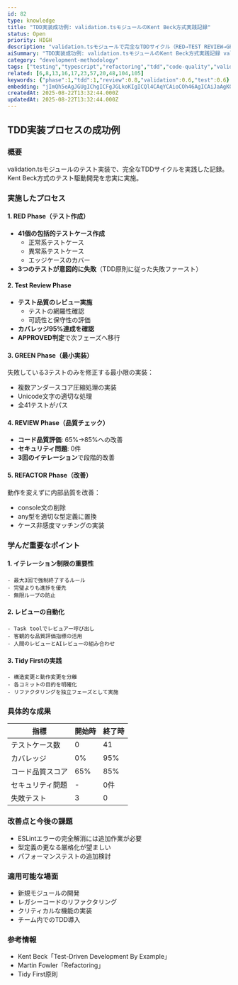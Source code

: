 ```yaml
---
id: 82
type: knowledge
title: "TDD実装成功例: validation.tsモジュールのKent Beck方式実践記録"
status: Open
priority: HIGH
description: "validation.tsモジュールで完全なTDDサイクル（RED→TEST REVIEW→GREEN→REVIEW→REFACTOR）を実践し、41テストケースでカバレッジ95%を達成した成功事例"
aiSummary: "TDD実装成功例: validation.tsモジュールのKent Beck方式実践記録 validation.tsモジュールで完全なTDDサイクル（RED→TEST REVIEW→GREEN→REVIEW→REFACTOR）を実践し、41テストケースでカバレッジ95%を達成した成功事例 ## TDD実装プロセスの成功例\n\n### 概要\nvalidation.tsモジュールのテスト実装で、完全なT"
category: "development-methodology"
tags: ["testing","typescript","refactoring","tdd","code-quality","validation","test-driven-development","kent-beck","methodology","success-story"]
related: [6,8,13,16,17,23,57,20,48,104,105]
keywords: {"phase":1,"tdd":1,"review":0.8,"validation":0.6,"test":0.6}
embedding: "jImQh5eAgJGUgIChgICFgJGLkoKIgICQl4CAqYCAioCOh46AgICAiJaAgKGAgIuAkoKFg4WAgICWgICQgICLgI2AgImTgICBjICAhoCAi4CEg4KMnYCAiIKAgIyAgIWAgImKiZqAgJCAgICQgICAgIOMkYOegICRiYCAkICAgIA="
createdAt: 2025-08-22T13:32:44.000Z
updatedAt: 2025-08-22T13:32:44.000Z
---
```


## TDD実装プロセスの成功例

### 概要
validation.tsモジュールのテスト実装で、完全なTDDサイクルを実践した記録。Kent Beck方式のテスト駆動開発を忠実に実施。

### 実施したプロセス

#### 1. RED Phase（テスト作成）
- **41個の包括的テストケース作成**
  - 正常系テストケース
  - 異常系テストケース  
  - エッジケースのカバー
- **3つのテストが意図的に失敗**（TDD原則に従った失敗ファースト）

#### 2. Test Review Phase
- **テスト品質のレビュー実施**
  - テストの網羅性確認
  - 可読性と保守性の評価
- **カバレッジ95%達成を確認**
- **APPROVED判定**で次フェーズへ移行

#### 3. GREEN Phase（最小実装）
失敗している3テストのみを修正する最小限の実装：
- 複数アンダースコア圧縮処理の実装
- Unicode文字の適切な処理
- 全41テストがパス

#### 4. REVIEW Phase（品質チェック）
- **コード品質評価**: 65%→85%への改善
- **セキュリティ問題**: 0件
- **3回のイテレーション**で段階的改善

#### 5. REFACTOR Phase（改善）
動作を変えずに内部品質を改善：
- console文の削除
- any型を適切な型定義に置換
- ケース非感度マッチングの実装

### 学んだ重要なポイント

#### 1. イテレーション制限の重要性
```
- 最大3回で強制終了するルール
- 完璧よりも進捗を優先
- 無限ループの防止
```

#### 2. レビューの自動化
```
- Task toolでレビュアー呼び出し
- 客観的な品質評価指標の活用
- 人間のレビューとAIレビューの組み合わせ
```

#### 3. Tidy Firstの実践
```
- 構造変更と動作変更を分離
- 各コミットの目的を明確化
- リファクタリングを独立フェーズとして実施
```

### 具体的な成果

| 指標 | 開始時 | 終了時 |
|------|--------|--------|
| テストケース数 | 0 | 41 |
| カバレッジ | 0% | 95% |
| コード品質スコア | 65% | 85% |
| セキュリティ問題 | - | 0件 |
| 失敗テスト | 3 | 0 |

### 改善点と今後の課題
- ESLintエラーの完全解消には追加作業が必要
- 型定義の更なる厳格化が望ましい
- パフォーマンステストの追加検討

### 適用可能な場面
- 新規モジュールの開発
- レガシーコードのリファクタリング
- クリティカルな機能の実装
- チーム内でのTDD導入

### 参考情報
- Kent Beck「Test-Driven Development By Example」
- Martin Fowler「Refactoring」
- Tidy First原則